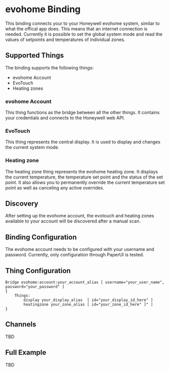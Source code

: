 # evohome Binding

This binding connects your to your Honeywell evohome system, similar to what the offical app does. This means that an internet connection is needed. Currently it is possible to set the global system mode and read the values of setpoints and temperatures of individual zones.

## Supported Things

The binding supports the following things:

* evohome Account
* EvoTouch
* Heating zones

### evohome Account

This thing functions as the bridge between all the other things. It contains your credentials and connects to the Honeywell web API. 

### EvoTouch

This thing represents the central display. It is used to display and changes the current system mode.

### Heating zone

The heating zone thing represents the evohome heating zone. It displays the current temperature, the temperature set point and the status of the set point. It also allows you to permanently override the current temperature set point as well as canceling any active overrides. 

## Discovery

After setting up the evohome account, the evotouch and heating zones available to your account will be discovered after a manual scan.


## Binding Configuration

The evohome account needs to be configured with your username and password. Currently, only configuration through PaperUI is tested.

## Thing Configuration

    Bridge evohome:account:your_account_alias [ username="your_user_name", password="your_password" ]
    {
    	Things:
		    display your_display_alias  [ id="your_display_id_here" ]
		    heatingzone your_zone_alias [ id="your_zone_id_here" ]" ]
    }

## Channels

TBD

## Full Example

TBD

